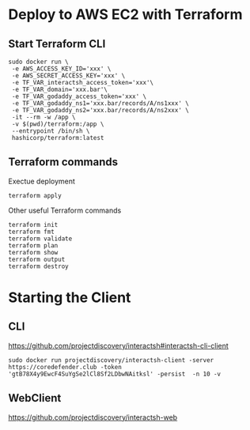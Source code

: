 # Deploy to AWS EC2 with Terraform

## Start Terraform CLI
```
sudo docker run \
 -e AWS_ACCESS_KEY_ID='xxx' \
 -e AWS_SECRET_ACCESS_KEY='xxx' \
 -e TF_VAR_interactsh_access_token='xxx'\
 -e TF_VAR_domain='xxx.bar'\
 -e TF_VAR_godaddy_access_token='xxx' \
 -e TF_VAR_godaddy_ns1='xxx.bar/records/A/ns1xxx' \
 -e TF_VAR_godaddy_ns2='xxx.bar/records/A/ns2xxx' \
 -it --rm -w /app \
 -v $(pwd)/terraform:/app \
 --entrypoint /bin/sh \
 hashicorp/terraform:latest
```

## Terraform commands
Exectue deployment
```
terraform apply
```

Other useful Terraform commands
```
terraform init
terraform fmt
terraform validate
terraform plan
terraform show
terraform output
terraform destroy
```

# Starting the Client
## CLI
https://github.com/projectdiscovery/interactsh#interactsh-cli-client
```
sudo docker run projectdiscovery/interactsh-client -server https://coredefender.club -token 'gtB78X4y9EwcF4SuYgSe2lCl8Sf2LDbwNAitksl' -persist  -n 10 -v
```

## WebClient
https://github.com/projectdiscovery/interactsh-web